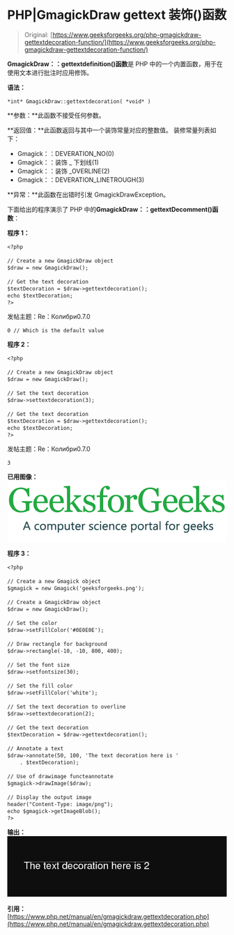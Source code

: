 # PHP|GmagickDraw gettext 装饰()函数

> Original: [https://www.geeksforgeeks.org/php-gmagickdraw-gettextdecoration-function/](https://www.geeksforgeeks.org/php-gmagickdraw-gettextdecoration-function/)

**GmagickDraw：：gettextdefinition()函数**是 PHP 中的一个内置函数，用于在使用文本进行批注时应用修饰。

**语法：**

```
*int* GmagickDraw::gettextdecoration( *void* )
```

**参数：**此函数不接受任何参数。

**返回值：**此函数返回与其中一个装饰常量对应的整数值。
装修常量列表如下：

*   Gmagick：：DEVERATION_NO(0)
*   Gmagick：：装饰 _ 下划线(1)
*   Gmagick：：装饰 _OVERLINE(2)
*   Gmagick：：DEVERATION_LINETROUGH(3)

**异常：**此函数在出错时引发 GmagickDrawException。

下面给出的程序演示了 PHP 中的**GmagickDraw：：gettextDecomment()函数**：

**程序 1：**

```
<?php

// Create a new GmagickDraw object 
$draw = new GmagickDraw(); 

// Get the text decoration 
$textDecoration = $draw->gettextdecoration(); 
echo $textDecoration; 
?>
```

发帖主题：Re：Колибри0.7.0

```
0 // Which is the default value
```

**程序 2：**

```
<?php

// Create a new GmagickDraw object 
$draw = new GmagickDraw(); 

// Set the text decoration
$draw->settextdecoration(3);

// Get the text decoration 
$textDecoration = $draw->gettextdecoration(); 
echo $textDecoration; 
?>
```

发帖主题：Re：Колибри0.7.0

```
3
```

**已用图像：**
![](img/07c99ec29e7a50fc3ea91a9d4a8d2f31.png)

**程序 3：**

```
<?php

// Create a new Gmagick object
$gmagick = new Gmagick('geeksforgeeks.png');

// Create a GmagickDraw object
$draw = new GmagickDraw();

// Set the color
$draw->setFillColor('#0E0E0E');

// Draw rectangle for background
$draw->rectangle(-10, -10, 800, 400);

// Set the font size
$draw->setfontsize(30);

// Set the fill color
$draw->setFillColor('white');

// Set the text decoration to overline
$draw->settextdecoration(2);

// Get the text decoration
$textDecoration = $draw->gettextdecoration();

// Annotate a text
$draw->annotate(50, 100, 'The text decoration here is '
    . $textDecoration);

// Use of drawimage functeannotate
$gmagick->drawImage($draw);

// Display the output image
header("Content-Type: image/png");
echo $gmagick->getImageBlob();
?>
```

**输出：**
![](img/5d8495db43cc498b7562297a8824b312.png)

**引用：**[https://www.php.net/manual/en/gmagickdraw.gettextdecoration.php](https://www.php.net/manual/en/gmagickdraw.gettextdecoration.php)